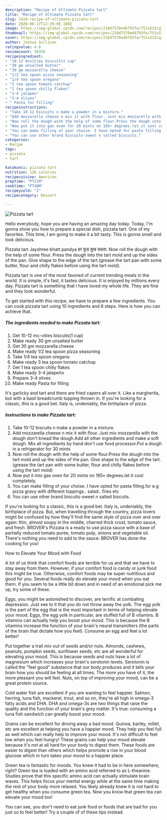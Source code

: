```yaml
---
description: "Recipe of Ultimate Pizzata tart"
title: "Recipe of Ultimate Pizzata tart"
slug: 1410-recipe-of-ultimate-pizzata-tart
date: 2020-08-17T12:39:05.100Z
image: https://img-global.cpcdn.com/recipes/218d7570ed6793fe/751x532cq70/pizzata-tart-recipe-main-photo.jpg
thumbnail: https://img-global.cpcdn.com/recipes/218d7570ed6793fe/751x532cq70/pizzata-tart-recipe-main-photo.jpg
cover: https://img-global.cpcdn.com/recipes/218d7570ed6793fe/751x532cq70/pizzata-tart-recipe-main-photo.jpg
author: Joshua Sullivan
ratingvalue: 4.8
reviewcount: 36356
recipeingredient:
- "10-12 mcvities biscuits1 cup"
- "30 gm unsalted butter"
- "30 gm mozzarella cheese"
- "1/2 tea spoon pizza seasoning"
- "1/4 tea spoon oregano"
- "3 tea spoon tomato catchup"
- "1 tea spoon chilly flakes"
- "3-4 jalapeo"
- "3-4 olives"
- " Pasta for filling"
recipeinstructions:
- "Take 10-12 biscuits n make a powder in a mixture."
- "Add mozzarella cheese n mix it with flour. Just mix mozzarella with the dough don&#39;t knead the dough.Add all other ingredients and make a soft dough. Mix all ingredients by hand don&#39;t use food processor.Put a dough in a refrigerator for 30 mints"
- "Now roll the dough with the help of some flour.Press the dough into the tart mold and up the sides of the pan. Give shape to the edge of the tart.(grease the tart pan with some butter, flour and chilly flakes before using the tart mold)"
- "Now put it into gas oven for 20 mints on 165• degrees.let it cool completely."
- "You can make filling of your choise. I have opted for pasta filling.for e.g pizza gravy with different toppings.. salad.. fries etc"
- "You can use other brand biscuits-sweet n salted biscuits."
categories:
- Recipe
tags:
- pizzata
- tart

katakunci: pizzata tart 
nutrition: 126 calories
recipecuisine: American
preptime: "PT21M"
cooktime: "PT48M"
recipeyield: "2"
recipecategory: Dessert

---
```



![Pizzata tart](https://img-global.cpcdn.com/recipes/218d7570ed6793fe/751x532cq70/pizzata-tart-recipe-main-photo.jpg)

Hello everybody, hope you are having an amazing day today. Today, I'm gonna show you how to prepare a special dish, pizzata tart. One of my favorites. This time, I am going to make it a bit tasty. This is gonna smell and look delicious.

Pizzata tart Jayshree bhatt pandya हर फूड कुछ कहता. Now roll the dough with the help of some flour. Press the dough into the tart mold and up the sides of the pan. Give shape to the edge of the tart.(grease the tart pan with some butter, flour and chilly flakes before using the tart mold).

Pizzata tart is one of the most favored of current trending meals in the world. It is simple, it's fast, it tastes delicious. It is enjoyed by millions every day. Pizzata tart is something that I have loved my whole life. They are fine and they look wonderful.


To get started with this recipe, we have to prepare a few ingredients. You can cook pizzata tart using 10 ingredients and 6 steps. Here is how you can achieve that.

<!--inarticleads1-->

##### The ingredients needed to make Pizzata tart:

1. Get 10-12 mc-vities biscuits(1 cup)
1. Make ready 30 gm unsalted butter
1. Get 30 gm mozzarella cheese
1. Make ready 1/2 tea spoon pizza seasoning
1. Take 1/4 tea spoon oregano
1. Make ready 3 tea spoon tomato catchup
1. Get 1 tea spoon chilly flakes
1. Make ready 3-4 jalapeño
1. Prepare 3-4 olives
1. Make ready  Pasta for filling


It&#39;s garlicky and tart and there are fried capers all over it. Like a margherita, but with a basil breadcrumb topping thrown in. If you&#39;re looking for a classic, this is a good bet. Italy is, undeniably, the birthplace of pizza. 

<!--inarticleads2-->

##### Instructions to make Pizzata tart:

1. Take 10-12 biscuits n make a powder in a mixture.
1. Add mozzarella cheese n mix it with flour. Just mix mozzarella with the dough don&#39;t knead the dough.Add all other ingredients and make a soft dough. Mix all ingredients by hand don&#39;t use food processor.Put a dough in a refrigerator for 30 mints
1. Now roll the dough with the help of some flour.Press the dough into the tart mold and up the sides of the pan. Give shape to the edge of the tart.(grease the tart pan with some butter, flour and chilly flakes before using the tart mold)
1. Now put it into gas oven for 20 mints on 165• degrees.let it cool completely.
1. You can make filling of your choise. I have opted for pasta filling.for e.g pizza gravy with different toppings.. salad.. fries etc
1. You can use other brand biscuits-sweet n salted biscuits.


If you&#39;re looking for a classic, this is a good bet. Italy is, undeniably, the birthplace of pizza. But, when travelling through the country, pizza lovers might be confused by how they&#39;ll find the same style of pizza over and over again: thin, almost soupy in the middle, charred thick crust, tomato sauce, and fresh. BROVER&#39;s Pizzata is a ready to use pizza sauce with a base of partially reduced tomato purée, tomato pulp, onions and vegetable oil. There&#39;s nothing you need to add to the sauce: BROVER has done the cooking for you! 

How to Elevate Your Mood with Food


A lot of us think that comfort foods are terrible for us and that we have to stay away from them. However, if your comfort food is candy or junk food this might be true. Otherwise, comfort foods may be super nutritious and good for you. Several foods really do elevate your mood when you eat them. If you seem to be a little bit down and in need of an emotional pick me up, try some of these.

Eggs, you might be astonished to discover, are terrific at combating depression. Just see to it that you do not throw away the yolk. The egg yolk is the part of the egg that is the most important in terms of helping elevate your mood. Eggs, the egg yolk in particular, are stuffed full of B vitamins. B vitamins can actually help you boost your mood. This is because the B vitamins increase the function of your brain's neural transmitters (the parts of the brain that dictate how you feel). Consume an egg and feel a lot better!

Put together a trail mix out of seeds and/or nuts. Almonds, cashews, peanuts, pumpkin seeds, sunflower seeds, etc are all wonderful for elevating your mood. This is because seeds and nuts have a lot of magnesium which increases your brain's serotonin levels. Serotonin is called the "feel good" substance that our body produces and it tells your brain how you should be feeling at all times. The more you have of it, the more pleasant you will feel. Nuts, on top of improving your mood, can be a great protein source.

Cold water fish are excellent if you are wanting to feel happier. Salmon, herring, tuna fish, mackerel, trout, and so on, they're all high in omega-3 fatty acids and DHA. DHA and omega-3s are two things that raise the quality and the function of your brain's grey matter. It's true: consuming a tuna fish sandwich can greatly boost your mood. 

Grains can be excellent for driving away a bad mood. Quinoa, barley, millet, etc are excellent at helping you have a happier mood. They help you feel full as well which can really help to improve your mood. It's not difficult to feel low when you feel hungry! These grains can help your mood elevate because it's not at all hard for your body to digest them. These foods are easier to digest than others which helps promote a rise in your blood glucose which in turn takes your mood to a happier place.

Green tea is fantastic for moods. You knew it had to be in here somewhere, right? Green tea is loaded with an amino acid referred to as L-theanine. Studies prove that this specific amino acid can actually stimulate brain waves. This helps focus your mental energy while at the same time making the rest of your body more relaxed. You likely already knew it is not hard to get healthy when you consume green tea. Now you know that green tea can elevate your mood too!

You can see, you don't need to eat junk food or foods that are bad for you just so to feel better! Try  a  couple of  of  these  tips  instead.

